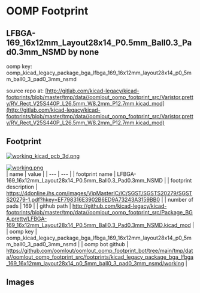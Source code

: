 # OOMP Footprint  
## LFBGA-169_16x12mm_Layout28x14_P0.5mm_Ball0.3_Pad0.3mm_NSMD  by none  
  
oomp key: oomp_kicad_legacy_package_bga_lfbga_169_16x12mm_layout28x14_p0_5mm_ball0_3_pad0_3mm_nsmd  
  
source repo at: [http://gitlab.com/kicad-legacy/kicad-footprints/blob/master/tmp/data//oomlout_oomp_footprint_src/Varistor.pretty/RV_Rect_V25S440P_L26.5mm_W8.2mm_P12.7mm.kicad_mod](http://gitlab.com/kicad-legacy/kicad-footprints/blob/master/tmp/data//oomlout_oomp_footprint_src/Varistor.pretty/RV_Rect_V25S440P_L26.5mm_W8.2mm_P12.7mm.kicad_mod)  
## Footprint  
  
[![working_kicad_pcb_3d.png](working_kicad_pcb_3d_600.png)](working_kicad_pcb_3d.png)  
  
[![working.png](working_600.png)](working.png)  
| name | value | 
| --- | --- | 
| footprint name | LFBGA-169_16x12mm_Layout28x14_P0.5mm_Ball0.3_Pad0.3mm_NSMD | 
| footprint description | https://4donline.ihs.com/images/VipMasterIC/IC/SGST/SGSTS20279/SGSTS20279-1.pdf?hkey=EF798316E3902B6ED9A73243A3159BB0 | 
| number of pads | 169 | 
| github path | http://github.com/kicad-legacy/kicad-footprints/blob/master/tmp/data//oomlout_oomp_footprint_src/Package_BGA.pretty/LFBGA-169_16x12mm_Layout28x14_P0.5mm_Ball0.3_Pad0.3mm_NSMD.kicad_mod | 
| oomp key | oomp_kicad_legacy_package_bga_lfbga_169_16x12mm_layout28x14_p0_5mm_ball0_3_pad0_3mm_nsmd | 
| oomp bot github | https://github.com/oomlout/oomlout_oomp_footprint_bot/tree/main/tmp/data//oomlout_oomp_footprint_src/footprints/kicad_legacy_package_bga_lfbga_169_16x12mm_layout28x14_p0_5mm_ball0_3_pad0_3mm_nsmd/working | 
## Images  
